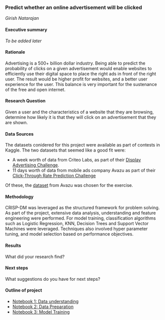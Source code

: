 ### Predict whether an online advertisement will be clicked

*Girish Natarajan*

#### Executive summary
*To be added later*

#### Rationale
Advertising is a 500+ billion dollar industry. Being able to predict the probability of clicks on a given advertisement would enable websites to efficiently use their digital space to place the right ads in front of the right user. The result would be higher profit for websites, and a better user experience for the user. This balance is very important for the sustenance of the free and open internet.

#### Research Question
Given a user and the characteristics of a website that they are browsing, determine how likely it is that they will click on an advertisement that they are shown.

#### Data Sources
The datasets conidered for this project were available as part of contests in Kaggle. The two datasets that seemed like a good fit were:
* A week worth of data from Criteo Labs, as part of their [Display Advertising Challenge](https://www.kaggle.com/competitions/criteo-display-ad-challenge).
* 11 days worth of data from mobile ads company Avazu as part of their [Click-Through Rate Prediction Challenge](https://www.kaggle.com/competitions/avazu-ctr-prediction/overview)

Of these, the [dataset](https://www.kaggle.com/competitions/avazu-ctr-prediction/overview) from Avazu was chosen for the exercise.

#### Methodology
CRISP-DM was leveraged as the structured framework for problem solving. As part of the project, extensive data analysis, understanding and feature engineering were performed. For model training, classification algorithms such as Logistic Regression, KNN, Decision Trees and Support Vector Machines were leveraged. Techniques also involved hyper parameter tuning, and model selection based on performance objectives.

#### Results
What did your research find?

#### Next steps
What suggestions do you have for next steps?

#### Outline of project

- [Notebook 1: Data understanding](1-click-through-prediction-data-understanding.ipynb)
- [Notebook 2: Data Preparation](2-click-through-prediction-data-preparation.ipynb)
- [Notebook 3: Model Training](3-click-through-prediction-modeling)
